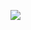 ![](https://raw.githubusercontent.com/PROTOANIC/Formula-One/master/Assets/Misc/VerticalBannerGeneric.png)

